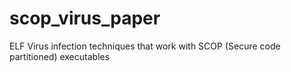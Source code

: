 # scop_virus_paper
ELF Virus infection techniques that work with SCOP (Secure code partitioned) executables
